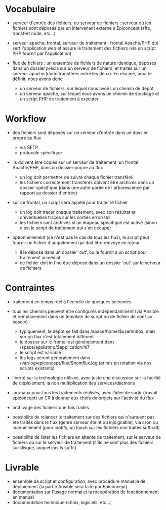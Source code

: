 Vocabulaire
===========

* serveur d'entrée des fichiers, ou serveur de fichiers : serveur où les fichiers sont déposés par un intervenant externe à Epiconcept (sftp, transfert node, etc...)
* serveur apache, frontal, serveur de traitement : frontal Apache/PHP qui sert l'application web et assure le traitement des fichiers (via un script PHP fournit par l'application)
* flux de fichiers : un ensemble de fichiers de nature identique, déposés dans un dossier précis sur un serveur de fichiers, et traités sur un serveur apache (donc transférés entre les deux). En résumé, pour le définir, nous avons donc

  * un serveur de fichiers, sur lequel nous avons un chemin de dépot
  * un serveur apache, sur lequel nous avons un chemin de stockage et un script PHP de traitement à exécuter

Workflow
========

* des fichiers sont déposés sur un serveur d'entrée dans un dossier propre au flux

  * via SFTP
  * protocole spécifique 

* ils doivent être copiés sur un serveur de traitement, un frontal Apache/PHP, dans un dossier propre au flux

  * un log doit permettre de suivre chaque fichier transféré
  * les fichiers correctement transférés doivent être archivés dans un dossier spécifique (dans une autre partie de l'arborescence par rapport au dossier d'entrée)

* sur ce frontal, un script sera appelé pour traiter le fichier

  * un log doit tracer chaque traitement, avec son résultat et d'éventuelles traces sur les sorties error/std
  * les fichiers sont archivés si un drapeau spécifique est activé (sinon c'est le script de traitement qui s'en occupe)

* optionnellement (ce n'est pas le cas de tous les flux), le script peut fournir un fichier d'acquitement qui doit être renvoyé en retour

  * il le dépose dans un dossier 'out', ou le fournit à un script pour traitement immédiat
  * ce fichier doit in fine être déposé dans un dossier 'out' sur le serveur de fichiers

Contraintes
===========

* traitement en temps réel à l'échelle de quelques secondes
* tous les chemins peuvent être configurés indépendamment (via Ansible et remplacement dans un template de script ou de fichier de conf au besoin)

  * typiquement, le dépot se fait dans /space/home/$user/inbox, mais sur un flux c'est totalement différent
  * le dossier sur le frontal est généralement dans /space/applistmp/$application/hl7
  * le script est variable
  * les logs seront généralement dans /var/log/epiconcept/flux/$nomflux.log (et mis en rotation via nos scripts existants)

* liberté sur la technologie utilisée, avec juste une discussion sur la facilité de déploiement, la non multiplication des services/daemons
* journaux pour tous les traitements réalisés, avec l'idée de sortir (travail epiconcept) un CR à donner aux chefs de projets sur l'activité du flux
* archivage des fichiers une fois traités
* possibilité de relancer le traitement sur des fichiers qui n'auraient pas été traités dans le flux (genre serveur éteint ou injoignable), via cron ou manuellement (pour inotify, un touch sur les fichiers non traités suffirait)
* possibilité de lister les fichiers en attente de traitement, sur le serveur de fichiers ou sur le serveur de traitement (s'ils ne sont plus des fichiers sur disque, auquel cas ls suffit)

Livrable
========

* ensemble de script et configuration, avec procédure manuelle de déploiement (la partie Ansible sera faite par Epiconcept)
* documentation sur l'usage normal et la récupération de fonctionnement en manuel
* documentation technique (choix, logiciels, etc...) 
